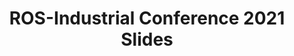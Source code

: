 ---
title: ROS-Industrial Conference 2021 Slides
type: slides
link: https://owncloud.fraunhofer.de/index.php/s/buVdDzErZMx6jZz
---